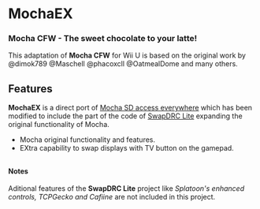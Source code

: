 # MochaEX
### Mocha CFW - The sweet chocolate to your latte!

This adaptation of **Mocha CFW** for Wii U is based on the original work by @dimok789 @Maschell @phacoxcll @OatmealDome and many others.


## 
## Features

**MochaEX** is a direct port of [Mocha SD access everywhere](https://github.com/phacoxcll/mocha) which has been modified to include the part of the code of [SwapDRC Lite](https://github.com/OatmealDome/SwapDRC) expanding the original functionality of Mocha.

- Mocha original functionality and features.
- EXtra capability to swap displays with TV button on the gamepad.

#### 
#### 
## 
#### Notes

Aditional features of the **SwapDRC Lite** project like *Splatoon's enhanced controls, TCPGecko and Cafiine* are not included in this project. 



